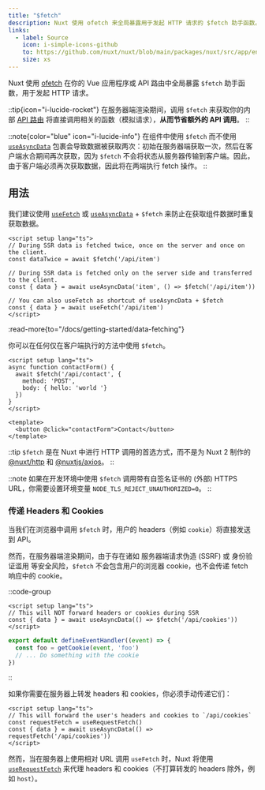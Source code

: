 ```yaml
---
title: "$fetch"
description: Nuxt 使用 ofetch 来全局暴露用于发起 HTTP 请求的 $fetch 助手函数。
links:
  - label: Source
    icon: i-simple-icons-github
    to: https://github.com/nuxt/nuxt/blob/main/packages/nuxt/src/app/entry.ts
    size: xs
---
```


Nuxt 使用 [ofetch](https://github.com/unjs/ofetch) 在你的 Vue 应用程序或 API 路由中全局暴露 `$fetch` 助手函数，用于发起 HTTP 请求。

::tip{icon="i-lucide-rocket"}
在服务器端渲染期间，调用 `$fetch` 来获取你的内部 [API 路由](/docs/guide/directory-structure/server) 将直接调用相关的函数（模拟请求），**从而节省额外的 API 调用**。
::

::note{color="blue" icon="i-lucide-info"}
在组件中使用 `$fetch` 而不使用 [`useAsyncData`](/docs/api/composables/use-async-data) 包裹会导致数据被获取两次：初始在服务器端获取一次，然后在客户端水合期间再次获取，因为 `$fetch` 不会将状态从服务器传输到客户端。因此，由于客户端必须再次获取数据，因此将在两端执行 fetch 操作。
::

## 用法

我们建议使用 [`useFetch`](/docs/api/composables/use-fetch) 或 [`useAsyncData`](/docs/api/composables/use-async-data) + `$fetch` 来防止在获取组件数据时重复获取数据。

```vue [app.vue]
<script setup lang="ts">
// During SSR data is fetched twice, once on the server and once on the client.
const dataTwice = await $fetch('/api/item')

// During SSR data is fetched only on the server side and transferred to the client.
const { data } = await useAsyncData('item', () => $fetch('/api/item'))

// You can also useFetch as shortcut of useAsyncData + $fetch
const { data } = await useFetch('/api/item')
</script>
```

:read-more{to="/docs/getting-started/data-fetching"}

你可以在任何仅在客户端执行的方法中使用 `$fetch`。

```vue [pages/contact.vue]
<script setup lang="ts">
async function contactForm() {
  await $fetch('/api/contact', {
    method: 'POST',
    body: { hello: 'world '}
  })
}
</script>

<template>
  <button @click="contactForm">Contact</button>
</template>
```

::tip
`$fetch` 是在 Nuxt 中进行 HTTP 调用的首选方式，而不是为 Nuxt 2 制作的 [@nuxt/http](https://github.com/nuxt/http) 和 [@nuxtjs/axios](https://github.com/nuxt-community/axios-module)。
::

::note
如果在开发环境中使用 `$fetch` 调用带有自签名证书的 (外部) HTTPS URL，你需要设置环境变量 `NODE_TLS_REJECT_UNAUTHORIZED=0`。
::

### 传递 Headers 和 Cookies

当我们在浏览器中调用 `$fetch` 时，用户的 headers（例如 `cookie`）将直接发送到 API。

然而，在服务器端渲染期间，由于存在诸如 服务器端请求伪造 (SSRF) 或 身份验证滥用 等安全风险，`$fetch` 不会包含用户的浏览器 cookie，也不会传递 fetch 响应中的 cookie。

::code-group

```vue [pages/index.vue]
<script setup lang="ts">
// This will NOT forward headers or cookies during SSR
const { data } = await useAsyncData(() => $fetch('/api/cookies'))
</script>
```

```ts [server/api/cookies.ts]
export default defineEventHandler((event) => {
  const foo = getCookie(event, 'foo')
  // ... Do something with the cookie
})
```
::

如果你需要在服务器上转发 headers 和 cookies，你必须手动传递它们：

```vue [pages/index.vue]
<script setup lang="ts">
// This will forward the user's headers and cookies to `/api/cookies`
const requestFetch = useRequestFetch()
const { data } = await useAsyncData(() => requestFetch('/api/cookies'))
</script>
```

然而，当在服务器上使用相对 URL 调用 `useFetch` 时，Nuxt 将使用 [`useRequestFetch`](/docs/api/composables/use-request-fetch) 来代理 headers 和 cookies（不打算转发的 headers 除外，例如 `host`）。
